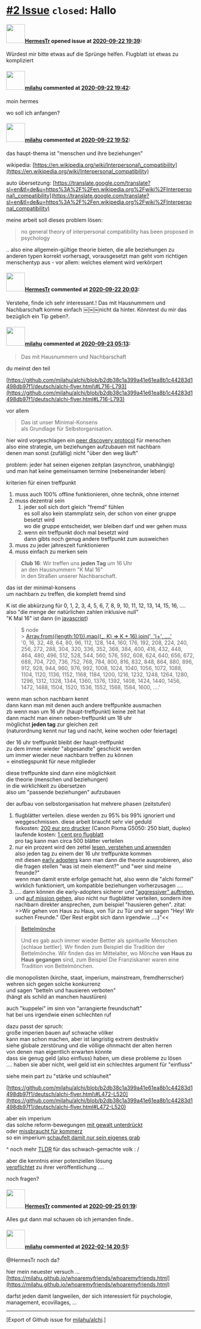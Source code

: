 [\#2 Issue](https://github.com/milahu/alchi/issues/2) `closed`: Hallo
=====================================================================

#### <img src="https://avatars.githubusercontent.com/u/71729372?v=4" width="50">[HermesTr](https://github.com/HermesTr) opened issue at [2020-09-22 19:39](https://github.com/milahu/alchi/issues/2):

Würdest mir bitte etwas auf die Sprünge helfen. Flugblatt ist etwas zu
kompliziert

#### <img src="https://avatars.githubusercontent.com/u/12958815?v=4" width="50">[milahu](https://github.com/milahu) commented at [2020-09-22 19:42](https://github.com/milahu/alchi/issues/2#issuecomment-696939261):

moin hermes

wo soll ich anfangen?

#### <img src="https://avatars.githubusercontent.com/u/12958815?v=4" width="50">[milahu](https://github.com/milahu) commented at [2020-09-22 19:52](https://github.com/milahu/alchi/issues/2#issuecomment-696943851):

das haupt-thema ist "menschen und ihre beziehungen"

wikipedia:
[https://en.wikipedia.org/wiki/Interpersonal\_compatibility](https://en.wikipedia.org/wiki/Interpersonal_compatibility)

auto übersetzung:
[https://translate.google.com/translate?sl=en&tl=de&u=https%3A%2F%2Fen.wikipedia.org%2Fwiki%2FInterpersonal\_compatibility](https://translate.google.com/translate?sl=en&tl=de&u=https%3A%2F%2Fen.wikipedia.org%2Fwiki%2FInterpersonal_compatibility)

meine arbeit soll dieses problem lösen:

> no general theory of interpersonal compatibility has been proposed in
> psychology

.. also eine allgemein-gültige theorie bieten, die alle beziehungen zu
anderen typen korrekt vorhersagt, vorausgesetzt man geht vom richtigen
menschentyp aus - vor allem: welches element wird verkörpert

#### <img src="https://avatars.githubusercontent.com/u/71729372?v=4" width="50">[HermesTr](https://github.com/HermesTr) commented at [2020-09-22 20:03](https://github.com/milahu/alchi/issues/2#issuecomment-696949142):

Verstehe, finde ich sehr interessant.! Das mit Hausnummern und
Nachbarschaft komme einfach ￼￼￼nicht da hinter. Könntest du mir das
bezüglich ein Tip geben?.

#### <img src="https://avatars.githubusercontent.com/u/12958815?v=4" width="50">[milahu](https://github.com/milahu) commented at [2020-09-23 05:13](https://github.com/milahu/alchi/issues/2#issuecomment-697138386):

> Das mit Hausnummern und Nachbarschaft

du meinst den teil

[https://github.com/milahu/alchi/blob/b2db38c1a399a41e61ea8b1c44283d1498db97f1/deutsch/alchi-flyer.html\#L716-L793](https://github.com/milahu/alchi/blob/b2db38c1a399a41e61ea8b1c44283d1498db97f1/deutsch/alchi-flyer.html#L716-L793)

vor allem

> Das ist unser Minimal-Konsens  
> als Grundlage für Selbstorganisation.

hier wird vorgeschlagen ein [peer discovery
protocol](https://en.wikipedia.org/wiki/Local_Peer_Discovery) für
menschen  
also eine strategie, um beziehungen aufzubauen mit nachbarn  
denen man sonst (zufällig) nicht "über den weg läuft"

problem: jeder hat seinen eigenen zeitplan (asynchron, unabhängig)  
und man hat keine gemeinsamen termine (nebeneinander leben)

kriterien für einen treffpunkt

1.  muss auch 100% offline funktionieren, ohne technik, ohne internet
2.  muss dezentral sein
    1.  jeder soll sich dort gleich "fremd" fühlen  
        es soll also kein stammplatz sein, der schon von einer gruppe
        besetzt wird  
        wo die gruppe entscheidet, wer bleiben darf und wer gehen muss
    2.  wenn ein treffpunkt doch mal besetzt wird  
        dann gibts noch genug andere treffpunkt zum ausweichen
3.  muss zu jeder jahreszeit funktionieren
4.  muss einfach zu merken sein

> **Club 16**: Wir treffen uns **jeden Tag** um 16 Uhr  
> an den Hausnummern "K Mal 16"  
> in den Straßen unserer Nachbarschaft.

das ist der minimal-konsens  
um nachbarn zu treffen, die komplett fremd sind

K ist die abkürzung für 0, 1, 2, 3, 4, 5, 6, 7, 8, 9, 10, 11, 12, 13,
14, 15, 16, ....  
also "die menge der natürlichen zahlen inklusive null"  
"K Mal 16" ist dann (in
[javascript](https://en.wikipedia.org/wiki/ECMAScript))

> $ node  
> &gt; [Array.from({length:101}).map((\_, K) =&gt; K \* 16).join(',
> ')+', ....'](https://repl.it/@milahu/alchi-k-mal-16)  
> '0, 16, 32, 48, 64, 80, 96, 112, 128, 144, 160, 176, 192, 208, 224,
> 240, 256, 272, 288, 304, 320, 336, 352, 368, 384, 400, 416, 432, 448,
> 464, 480, 496, 512, 528, 544, 560, 576, 592, 608, 624, 640, 656, 672,
> 688, 704, 720, 736, 752, 768, 784, 800, 816, 832, 848, 864, 880, 896,
> 912, 928, 944, 960, 976, 992, 1008, 1024, 1040, 1056, 1072, 1088,
> 1104, 1120, 1136, 1152, 1168, 1184, 1200, 1216, 1232, 1248, 1264,
> 1280, 1296, 1312, 1328, 1344, 1360, 1376, 1392, 1408, 1424, 1440,
> 1456, 1472, 1488, 1504, 1520, 1536, 1552, 1568, 1584, 1600, ....'

wenn man schon nachbarn kennt  
dann kann man mit denen auch andere treffpunkte ausmachen  
zb wenn man um 16 uhr (haupt-treffpunkt) keine zeit hat  
dann macht man einen neben-treffpunkt um 18 uhr  
möglichst **jeden tag** zur gleichen zeit  
(naturordnung kennt nur tag und nacht, keine wochen oder feiertage)

der 16 uhr treffpunkt bleibt der haupt-treffpunkt  
zu dem immer wieder "abgesandte" geschickt werden  
um immer wieder neue nachbarn treffen zu können  
= einstiegspunkt für neue mitglieder

diese treffpunkte sind dann eine möglichkeit  
die theorie (menschen und beziehungen)  
in die wirklichkeit zu übersetzen  
also um "passende beziehungen" aufzubauen

der aufbau von selbstorganisation hat mehrere phasen (zeitstufen)

1.  flugblätter verteilen. diese werden zu 95% bis 99% ignoriert und
    weggeschmissen. diese arbeit braucht sehr viel geduld  
    fixkosten: [200 eur pro
    drucker](https://geizhals.de/canon-pixma-g5050-3112c006-a2036002.html)
    (Canon Pixma G5050: 250 blatt, duplex)  
    laufende kosten: [1 cent pro
    flugblatt](https://www.druckkosten.de/kosten.php?f%5Btyp_fs%5D=F&f%5Btyp_fn%5D=D&f%5Btyp_te%5D=_T&f%5B_a%5D=aktuell&f%5B_f%5D=%25&doc=6&set%5Btpages%5D=20000)  
    pro tag kann man circa 500 blätter verteilen
2.  nur ein prozent wird den zettel [lesen, verstehen und
    anwenden](https://en.wikipedia.org/wiki/Read%E2%80%93eval%E2%80%93print_loop)  
    also jeden tag zu einem der 16 uhr treffpunkte kommen  
    mit diesen [early
    adopters](https://de.wikipedia.org/wiki/Early_Adopter) kann man dann
    die theorie ausprobieren, also die fragen stellen "was ist mein
    element?" und "wer sind meine freunde?"  
    wenn man damit erste erfolge gemacht hat, also wenn die "alchi
    formel" wirklich funktioniert, um kompatible beziehungen
    vorherzusagen ....
3.  .... dann können die early-adopters sicherer und ["aggressiver"
    auftreten](https://www.youtube.com/watch?v=CkY84-8R4BU), und [auf
    mission gehen](https://de.wikipedia.org/wiki/Missionar), also nicht
    nur flugblätter verteilen, sondern ihre nachbarn direkter
    ansprechen, zum beispiel "hausieren gehen". zitat: &gt;&gt;Wir gehen
    von Haus zu Haus, von Tür zu Tür und wir sagen "Hey! Wir suchen
    Freunde." (Der Rest ergibt sich dann irgendwie ....)"&lt;&lt;

> [Bettelmönche](https://wiki.yoga-vidya.de/Bettler#Bettelm.C3.B6nche)
>
> Und es gab auch immer wieder Bettler als spirituelle Menschen
> \[schlaue bettler\]. Wir finden zum Beispiel die Tradition der
> Bettelmönche. Wir finden das im Mittelalter, wo Mönche **von Haus zu
> Haus gegangen** sind, zum Beispiel Die Franziskaner waren eine
> Tradition von Bettelmönchen.

die monopolisten (kirche, staat, imperium, mainstream, fremdherrscher)  
wehren sich gegen solche konkurrenz  
und sagen "betteln und hausieren verboten"  
(hängt als schild an manchen haustüren)

auch "kuppelei" im sinn von "arrangierte freundschaft"  
hat bei uns irgendwie einen schlechten ruf

dazu passt der spruch:  
große imperien bauen auf schwache völker  
kann man schon machen, aber ist langristig extrem destruktiv  
siehe globale zerstörung und die völlige ohnmacht der alten herren  
von denen man eigentlich erwarten könnte  
dass sie genug geld (also einfluss) haben, um diese probleme zu lösen  
.... haben sie aber nicht, weil geld ist ein schlechtes argument für
"einfluss"

siehe mein part zu "stärke und schlauheit"

[https://github.com/milahu/alchi/blob/b2db38c1a399a41e61ea8b1c44283d1498db97f1/deutsch/alchi-flyer.html\#L472-L520](https://github.com/milahu/alchi/blob/b2db38c1a399a41e61ea8b1c44283d1498db97f1/deutsch/alchi-flyer.html#L472-L520)

aber ein imperium  
das solche reform-bewegungen [mit gewalt
unterdrückt](https://de.wikipedia.org/wiki/Protestantismus)  
oder [missbraucht für kommerz](https://youtu.be/ykRIO0ovgH4?t=238)  
so ein imperium [schaufelt damit nur sein eigenes
grab](https://www.google.com/search?q=cartoon+sawing+the+branch+you+are+sitting+on&tbm=isch)

^ noch mehr
[TLDR](https://www.urbandictionary.com/define.php?term=tl%3Bdr) für das
schwach-gemachte volk : /

aber die kenntnis einer potenziellen lösung  
[verpflichtet](https://de.wikipedia.org/wiki/Berufung_(Religion)) zu
ihrer veröffentlichung ....

noch fragen?

#### <img src="https://avatars.githubusercontent.com/u/71729372?v=4" width="50">[HermesTr](https://github.com/HermesTr) commented at [2020-09-25 01:19](https://github.com/milahu/alchi/issues/2#issuecomment-698668480):

Alles gut dann mal schauen ob ich jemanden finde..

#### <img src="https://avatars.githubusercontent.com/u/12958815?v=4" width="50">[milahu](https://github.com/milahu) commented at [2022-02-14 20:51](https://github.com/milahu/alchi/issues/2#issuecomment-1039544572):

@HermesTr noch da?

hier mein neuester versuch ...
[https://milahu.github.io/whoaremyfriends/whoaremyfriends.html](https://milahu.github.io/whoaremyfriends/whoaremyfriends.html)

darfst jeden damit langweilen, der sich interessiert für psychologie,
management, ecovillages, ...

------------------------------------------------------------------------

\[Export of Github issue for
[milahu/alchi](https://github.com/milahu/alchi).\]
